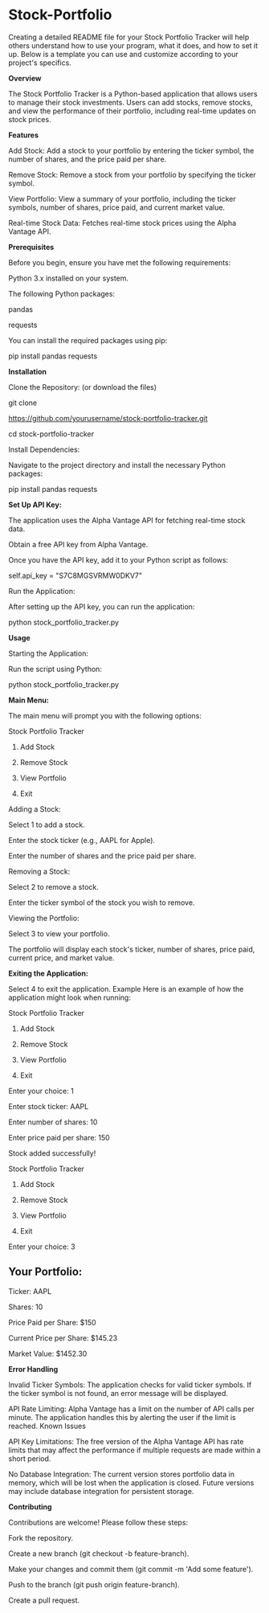 # Stock-Portfolio

Creating a detailed README file for your Stock Portfolio Tracker will help others understand how to use your program, what it does, and how to set it up. Below is a template you can use and customize according to your project's specifics.


**Overview**

The Stock Portfolio Tracker is a Python-based application that allows users to manage their stock investments. Users can add stocks, remove stocks, and view the performance of their portfolio, including real-time updates on stock prices.


**Features**

Add Stock: Add a stock to your portfolio by entering the ticker symbol, the number of shares, and the price paid per share.


Remove Stock: Remove a stock from your portfolio by specifying the ticker symbol.


View Portfolio: View a summary of your portfolio, including the ticker symbols, number of shares, price paid, and current market value.


Real-time Stock Data: Fetches real-time stock prices using the Alpha Vantage API.


**Prerequisites**

Before you begin, ensure you have met the following requirements:


Python 3.x installed on your system.

The following Python packages:

pandas

requests

You can install the required packages using pip:

pip install pandas requests

**Installation**

Clone the Repository: (or download the files)

git clone

https://github.com/yourusername/stock-portfolio-tracker.git


cd stock-portfolio-tracker

Install Dependencies:

Navigate to the project directory and install the necessary Python packages:


pip install pandas requests


**Set Up API Key:**


The application uses the Alpha Vantage API for fetching real-time stock data.


Obtain a free API key from Alpha Vantage.


Once you have the API key, add it to your Python script as follows:


self.api_key = "S7C8MGSVRMW0DKV7"

Run the Application:


After setting up the API key, you can run the application:


python stock_portfolio_tracker.py

**Usage**

Starting the Application:


Run the script using Python:


python stock_portfolio_tracker.py

**Main Menu:**


The main menu will prompt you with the following options:


Stock Portfolio Tracker


1. Add Stock
2. Remove Stock

3. View Portfolio

4. Exit

Adding a Stock:


Select 1 to add a stock.


Enter the stock ticker (e.g., AAPL for Apple).


Enter the number of shares and the price paid per share.


Removing a Stock:


Select 2 to remove a stock.


Enter the ticker symbol of the stock you wish to remove.


Viewing the Portfolio:


Select 3 to view your portfolio.


The portfolio will display each stock's ticker, number of shares, price paid, current price, and market value.

**Exiting the Application:**

Select 4 to exit the application.
Example
Here is an example of how the application might look when running:

Stock Portfolio Tracker

1. Add Stock

2. Remove Stock

3. View Portfolio

4. Exit


Enter your choice: 1

Enter stock ticker: AAPL

Enter number of shares: 10

Enter price paid per share: 150


Stock added successfully!


Stock Portfolio Tracker

1. Add Stock

2. Remove Stock

3. View Portfolio

4. Exit

Enter your choice: 3

Your Portfolio:
----------------
Ticker: AAPL

Shares: 10

Price Paid per Share: $150

Current Price per Share: $145.23

Market Value: $1452.30

**Error Handling**

Invalid Ticker Symbols: The application checks for valid ticker symbols. If the ticker symbol is not found, an error message will be displayed.

API Rate Limiting: Alpha Vantage has a limit on the number of API calls per minute. The application handles this by alerting the user if the limit is reached.
Known Issues

API Key Limitations: The free version of the Alpha Vantage API has rate limits that may affect the performance if multiple requests are made within a short period.

No Database Integration: The current version stores portfolio data in memory, which will be lost when the application is closed. Future versions may include database integration for persistent storage.

**Contributing**

Contributions are welcome! Please follow these steps:

Fork the repository.

Create a new branch (git checkout -b feature-branch).

Make your changes and commit them (git commit -m 'Add some feature').

Push to the branch (git push origin feature-branch).

Create a pull request.
